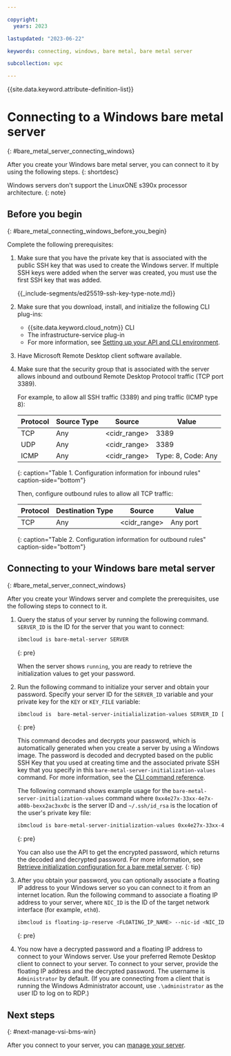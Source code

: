 ```yaml
---

copyright:
  years: 2023

lastupdated: "2023-06-22"

keywords: connecting, windows, bare metal, bare metal server

subcollection: vpc

---
```


{{site.data.keyword.attribute-definition-list}}

# Connecting to a Windows bare metal server
{: #bare_metal_server_connecting_windows}

After you create your Windows bare metal server, you can connect to it by using the following steps.
{: shortdesc}

Windows servers don't support the LinuxONE s390x processor architecture.
{: note}

## Before you begin
{: #bare_metal_connecting_windows_before_you_begin}

Complete the following prerequisites:

1.  Make sure that you have the private key that is associated with the public SSH key that was used to create the Windows server. If multiple SSH keys were added when the server was created, you must use the first SSH key that was added.
     <!--ed25519 note is shared with several other files bare_metal_server_connect_windows.md, vsi)is_connecting_windows.md, bare_metal_server_connect.md, vsi_is_ssh_keys_about.md -->
     {{_include-segments/ed25519-ssh-key-type-note.md}}
1. Make sure that you download, install, and initialize the following CLI plug-ins:
    * {{site.data.keyword.cloud_notm}} CLI
    * The infrastructure-service plug-in
    * For more information, see [Setting up your API and CLI environment](/docs/vpc?topic=vpc-set-up-environment#cli-prerequisites-setup).
1. Have Microsoft Remote Desktop client software available.
1. Make sure that the security group that is associated with the server allows inbound and outbound Remote Desktop Protocol traffic (TCP port 3389).

   For example, to allow all SSH traffic (3389) and ping traffic (ICMP type 8):

   | Protocol | Source Type | Source | Value |
   |-----------|------|------|------|
   | TCP| Any | <cidr_range> | 3389 |
   | UDP| Any | <cidr_range> | 3389 |
   | ICMP | Any | <cidr_range> | Type: 8, Code: Any|
   {: caption="Table 1. Configuration information for inbound rules" caption-side="bottom"}

   Then, configure outbound rules to allow all TCP traffic:

   | Protocol | Destination Type | Source | Value |
   |-----------|------|------|------|
   | TCP| Any | <cidr_range> | Any port|
   {: caption="Table 2. Configuration information for outbound rules" caption-side="bottom"}

## Connecting to your Windows bare metal server
{: #bare_metal_server_connect_windows}

After you create your Windows server and complete the prerequisites, use the following steps to connect to it.

1. Query the status of your server by running the following command. `SERVER_ID` is the ID for the server that you want to connect:

   ```sh
   ibmcloud is bare-metal-server SERVER
   ```
   {: pre}

    When the server shows `running`, you are ready to retrieve the initialization values to get your password.

2. Run the following command to initialize your server and obtain your password. Specify your server ID for the `SERVER_ID` variable and your private key for the `KEY` or `KEY_FILE` variable:

   ```sh
   ibmcloud is  bare-metal-server-initialialization-values SERVER_ID [--private-key (KEY | @KEY_FILE)]
   ```
   {: pre}

   This command decodes and decrypts your password, which is automatically generated when you create a server by using a Windows image. The password is decoded and decrypted based on the public SSH Key that you used at creating time and the associated private SSH key that you specify in this `bare-metal-server-initialization-values` command. For more information, see the [CLI command reference](/docs/vpc?topic=vpc-infrastructure-cli-plugin-vpc-reference#bare-metal-server-initialization-values).

   The following command shows example usage for the `bare-metal-server-initialization-values` command where `0xx4e27x-33xx-4e7x-a08b-bexx2ac3xx0c` is the server ID and `~/.ssh/id_rsa` is the location of the user's private key file:

   ```sh
   ibmcloud is bare-metal-server-initialization-values 0xx4e27x-33xx-4e7x-a08b-bexx2ac3xx0c --private-key @~/.ssh/id_rsa
    ```
   {: pre}

   You can also use the API to get the encrypted password, which returns the decoded and decrypted password. For more information, see [Retrieve initialization configuration for a bare metal server](/apidocs/vpc/latest#get-bare-metal-server-initialization).
   {: tip}

3. After you obtain your password, you can optionally associate a floating IP address to your Windows server so you can connect to it from an internet location. Run the following command to associate a floating IP address to your server, where `NIC_ID` is the ID of the target network interface (for example, `eth0`).

   ```sh
   ibmcloud is floating-ip-reserve <FLOATING_IP_NAME> --nic-id <NIC_ID>
   ```
   {: pre}

4. You now have a decrypted password and a floating IP address to connect to your Windows server. Use your preferred Remote Desktop client to connect to your server. To connect to your server, provide the floating IP address and the decrypted password. The username is `Administrator` by default. (If you are connecting from a client that is running the Windows Administrator account, use `.\administrator` as the user ID to log on to RDP.)

## Next steps
{: #next-manage-vsi-bms-win}

After you connect to your server, you can [manage your server](/docs/vpc?topic=vpc-managing-bare-metal-servers).
